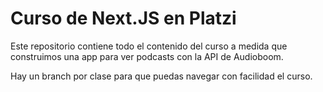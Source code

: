 # Curso de Next.JS en Platzi

Este repositorio contiene todo el contenido del curso a medida que construimos una app para ver podcasts con la API de Audioboom.

Hay un branch por clase para que puedas navegar con facilidad el curso.

